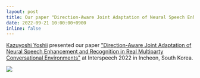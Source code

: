 ```yaml
---
layout: post
title: Our paper "Direction-Aware Joint Adaptation of Neural Speech Enhancement and Recognition in Real Multiparty Conversational Environments" was presented at Interspeech 2022.
date: 2022-09-21 10:00:00+0900
inline: false
---
```


<a href="http://sap.ist.i.kyoto-u.ac.jp/members/yoshii">Kazuyoshi Yoshii</a> presented our paper <a href="https://www.isca-speech.org/archive/interspeech_2022/du22d_interspeech.html">"Direction-Aware Joint Adaptation of Neural Speech Enhancement and Recognition in Real Multiparty Conversational Environments"</a> at Interspeech 2022 in Incheon, South Korea.

<div class="row mt-3">
    <div class="col-sm mt-3 mt-md-0">
        <img class="img-fluid rounded z-depth-1" src="{{ site.baseurl }}/assets/img/interspeech2022_presentation.jpg" data-zoomable>
    </div>
</div>
